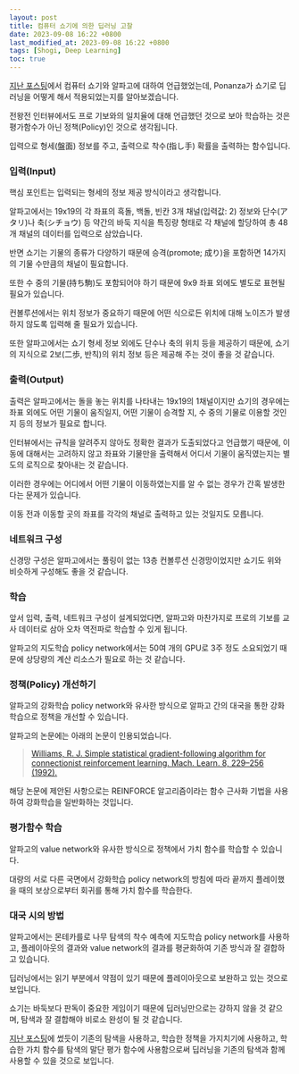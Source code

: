 ```yaml
---
layout: post
title: 컴퓨터 쇼기에 의한 딥러닝 고찰
date: 2023-09-08 16:22 +0800
last_modified_at: 2023-09-08 16:22 +0800
tags: [Shogi, Deep Learning]
toc: true
---
```


[지난 포스팅](https://kamillee0918.github.io/2023/09/08/bonanza-method/)에서 컴퓨터 쇼기와 알파고에 대하여 언급했었는데, Ponanza가 쇼기로 딥러닝을 어떻게 해서 적용되었는지를 알아보겠습니다.

전왕전 인터뷰에서도 프로 기보와의 일치율에 대해 언급했던 것으로 보아 학습하는 것은 평가함수가 아닌 정책(Policy)인 것으로 생각됩니다.

입력으로 형세(盤面) 정보를 주고, 출력으로 착수(指し手) 확률을 출력하는 함수입니다.

### 입력(Input)

핵심 포인트는 입력되는 형세의 정보 제공 방식이라고 생각합니다.

알파고에서는 19x19의 각 좌표의 흑돌, 백돌, 빈칸 3개 채널(입력값: 2) 정보와 단수(アタリ)나 축(シチョウ) 등 약간의 바둑 지식을 특징량 형태로 각 채널에 할당하여 총 48개 채널의 데이터를 입력으로 삼았습니다.

반면 쇼기는 기물의 종류가 다양하기 때문에 승격(promote; 成り)을 포함하면 14가지의 기물 수만큼의 채널이 필요합니다.

또한 수 중의 기물(持ち駒)도 포함되어야 하기 때문에 9x9 좌표 외에도 별도로 표현될 필요가 있습니다.

컨볼루션에서는 위치 정보가 중요하기 때문에 어떤 식으로든 위치에 대해 노이즈가 발생하지 않도록 입력해 줄 필요가 있습니다.

또한 알파고에서는 쇼기 형세 정보 외에도 단수나 축의 위치 등을 제공하기 때문에, 쇼기의 지식으로 2보(二歩, 반칙)의 위치 정보 등은 제공해 주는 것이 좋을 것 같습니다.

### 출력(Output)

출력은 알파고에서는 돌을 놓는 위치를 나타내는 19x19의 1채널이지만 쇼기의 경우에는 좌표 외에도 어떤 기물이 움직일지, 어떤 기물이 승격할 지, 수 중의 기물로 이용할 것인지 등의 정보가 필요로 합니다.

인터뷰에서는 규칙을 알려주지 않아도 정확한 결과가 도출되었다고 언급했기 때문에, 이동에 대해서는 고려하지 않고 좌표와 기물만을 출력해서 어디서 기물이 움직였는지는 별도의 로직으로 찾아내는 것 같습니다.

이러한 경우에는 어디에서 어떤 기물이 이동하였는지를 알 수 없는 경우가 간혹 발생한다는 문제가 있습니다.

이동 전과 이동할 곳의 좌표를 각각의 채널로 출력하고 있는 것일지도 모릅니다.

### 네트워크 구성

신경망 구성은 알파고에서는 풀링이 없는 13층 컨볼루션 신경망이었지만 쇼기도 위와 비슷하게 구성해도 좋을 것 같습니다.

### 학습

앞서 입력, 출력, 네트워크 구성이 설계되었다면, 알파고와 마찬가지로 프로의 기보를 교사 데이터로 삼아 오차 역전파로 학습할 수 있게 됩니다.

알파고의 지도학습 policy network에서는 50여 개의 GPU로 3주 정도 소요되었기 때문에 상당량의 계산 리소스가 필요로 하는 것 같습니다.

### 정책(Policy) 개선하기

알파고의 강화학습 policy network와 유사한 방식으로 알파고 간의 대국을 통한 강화학습으로 정책을 개선할 수 있습니다.

알파고의 논문에는 아래의 논문이 인용되었습니다.

> [Williams, R. J. Simple statistical gradient-following algorithm for connectionist reinforcement learning. Mach. Learn. 8, 229–256 (1992).](https://link.springer.com/content/pdf/10.1007/BF00992696.pdf?pdf=button)

해당 논문에 제안된 사항으로는 REINFORCE 알고리즘이라는 함수 근사화 기법을 사용하여 강화학습을 일반화하는 것입니다.

### 평가함수 학습

알파고의 value network와 유사한 방식으로 정책에서 가치 함수를 학습할 수 있습니다.

대량의 서로 다른 국면에서 강화학습 policy network의 방침에 따라 끝까지 플레이했을 때의 보상으로부터 회귀를 통해 가치 함수를 학습한다.

### 대국 시의 방법

알파고에서는 몬테카를로 나무 탐색의 착수 예측에 지도학습 policy network를 사용하고, 플레이아웃의 결과와 value network의 결과를 평균화하여 기존 방식과 잘 결합하고 있습니다.

딥러닝에서는 읽기 부분에서 약점이 있기 때문에 플레이아웃으로 보완하고 있는 것으로 보입니다.

쇼기는 바둑보다 판독이 중요한 게임이기 때문에 딥러닝만으로는 강하지 않을 것 같으며, 탐색과 잘 결합해야 비로소 완성이 될 것 같습니다.

[지난 포스팅](https://kamillee0918.github.io/2023/09/08/bonanza-method/)에 썼듯이 기존의 탐색을 사용하고, 학습한 정책을 가지치기에 사용하고, 학습한 가치 함수를 탐색의 말단 평가 함수에 사용함으로써 딥러닝을 기존의 탐색과 함께 사용할 수 있을 것으로 보입니다.
